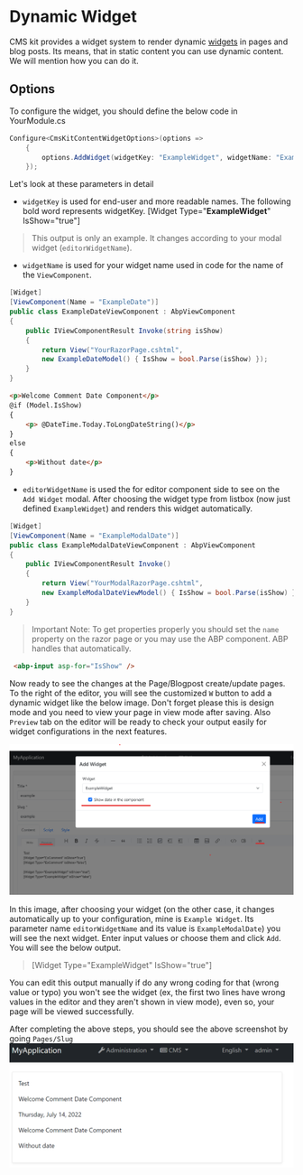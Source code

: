 # Dynamic Widget

CMS kit provides a widget system to render dynamic [widgets](https://docs.abp.io/en/abp/latest/UI/AspNetCore/Widgets) in pages and blog posts. Its means, that in static content you can use dynamic content. We will mention how you can do it.

## Options 
To configure the widget, you should define the below code in YourModule.cs 

```csharp
Configure<CmsKitContentWidgetOptions>(options =>
    {
        options.AddWidget(widgetKey: "ExampleWidget", widgetName: "ExampleDate", editorWidgetName: "ExampleModalDate");
    }); 
```

Let's look at these parameters in detail
* `widgetKey` is used for end-user and more readable names. The following bold word represents widgetKey.
[Widget Type="**ExampleWidget**" IsShow="true"]
> This output is only an example. It changes according to your modal widget (`editorWidgetName`).

* `widgetName` is used for your widget name used in code for the name of the `ViewComponent`.
```csharp
[Widget]
[ViewComponent(Name = "ExampleDate")]
public class ExampleDateViewComponent : AbpViewComponent
{
    public IViewComponentResult Invoke(string isShow)
    {
        return View("YourRazorPage.cshtml", 
        new ExampleDateModel() { IsShow = bool.Parse(isShow) });
    }
} 
```
```html
<p>Welcome Comment Date Component</p>
@if (Model.IsShow)
{
    <p> @DateTime.Today.ToLongDateString()</p>
}
else
{
    <p>Without date</p>
}
```
* `editorWidgetName` is used the for editor component side to see on the `Add Widget` modal.
After choosing the widget type from listbox (now just defined `ExampleWidget`) and renders this widget automatically.

```csharp
[Widget]
[ViewComponent(Name = "ExampleModalDate")]
public class ExampleModalDateViewComponent : AbpViewComponent
{
    public IViewComponentResult Invoke()
    {
        return View("YourModalRazorPage.cshtml", 
        new ExampleModalDateViewModel() { IsShow = bool.Parse(isShow) });
    }
}
```
> Important Note: To get properties properly you should set the `name` property on the razor page or you may use the ABP component. ABP handles that automatically.

```html
 <abp-input asp-for="IsShow" />
```

Now ready to see the changes at the Page/Blogpost create/update pages. To the right of the editor, you will see the customized `W` button to add a dynamic widget like the below image. Don't forget please this is design mode and you need to view your page in view mode after saving. Also `Preview` tab on the editor will be ready to check your output easily for widget configurations in the next features.

![cms-kit-page-editor](../../images/cms-kit-page-editor.png)

In this image, after choosing your widget (on the other case, it changes automatically up to your configuration, mine is `Example Widget`. Its parameter name `editorWidgetName` and its value is `ExampleModalDate`) you will see the next widget. Enter input values or choose them and click `Add`. You will see the below output.

> [Widget Type="ExampleWidget" IsShow="true"]

You can edit this output manually if do any wrong coding for that (wrong value or typo) you won't see the widget (ex, the first two lines have wrong values in the editor and they aren't shown in view mode), even so, your page will be viewed successfully. 

After completing the above steps, you should see the above screenshot by going `Pages/Slug`
![cms-kit-widget-preview](../../images/cms-kit-widget-preview.png)